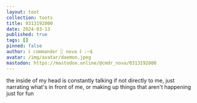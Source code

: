 ```yaml
---
layout: toot
collection: toots
title: 0313192000
date: 2024-03-13
published: true
tags: []
pinned: false
author: ⸸ commander ░ nova ⸸ :~$
avatar: /img/avatar/daemon.jpeg
mastodon: https://mastodon.online/@cmdr_nova/0313192000
---
```


the inside of my head is constantly talking if not directly to me, just narrating what's in front of me, or making up things that aren't happening just for fun
